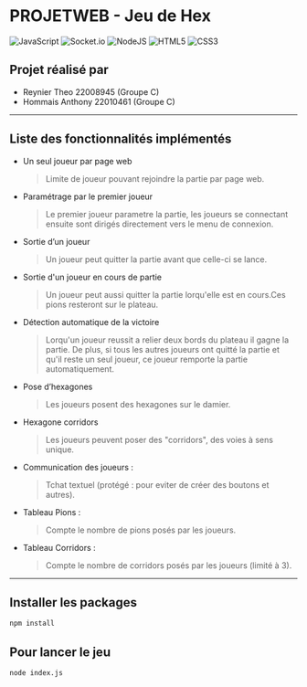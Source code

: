 # PROJETWEB - Jeu de Hex
![JavaScript](https://img.shields.io/badge/javascript-%23323330.svg?style=for-the-badge&logo=javascript&logoColor=%23F7DF1E)
![Socket.io](https://img.shields.io/badge/Socket.io-black?style=for-the-badge&logo=socket.io&badgeColor=010101)
![NodeJS](https://img.shields.io/badge/node.js-6DA55F?style=for-the-badge&logo=node.js&logoColor=white)
![HTML5](https://img.shields.io/badge/html5-%23E34F26.svg?style=for-the-badge&logo=html5&logoColor=white)
![CSS3](https://img.shields.io/badge/css3-%231572B6.svg?style=for-the-badge&logo=css3&logoColor=white)


## Projet réalisé par

- Reynier Theo 22008945 (Groupe C)
- Hommais Anthony 22010461 (Groupe C)

---

## Liste des fonctionnalités implémentés

- Un seul joueur par page web
    > Limite de joueur pouvant rejoindre la partie par page web.

- Paramétrage par le premier joueur
    > Le premier joueur parametre la partie, les joueurs se connectant ensuite sont dirigés directement vers le menu de connexion.

- Sortie d’un joueur
    > Un joueur peut quitter la partie avant que celle-ci se lance.

- Sortie d'un joueur en cours de partie
    > Un joueur peut aussi quitter la partie lorqu'elle est en cours.Ces pions resteront sur le plateau.

- Détection automatique de la victoire
    > Lorqu'un joueur reussit a relier deux bords du plateau il gagne la partie.
    > De plus, si tous les autres joueurs ont quitté la partie et qu'il reste un seul joueur, ce joueur remporte la partie automatiquement.

- Pose d’hexagones
    > Les joueurs posent des hexagones sur le damier.

- Hexagone corridors
    > Les joueurs peuvent poser des "corridors", des voies à sens unique.

- Communication des joueurs :
    > Tchat textuel (protégé : pour eviter de créer des boutons et autres).

- Tableau Pions :
    > Compte le nombre de pions posés par les joueurs.

- Tableau Corridors : 
    > Compte le nombre de corridors posés par les joueurs (limité à 3).

---

## Installer les packages
```bash
npm install
```

## Pour lancer le jeu 
```bash
node index.js
```
